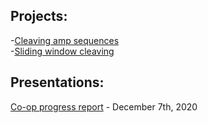 ## Projects: </br>
 -[Cleaving amp sequences](amp_pipeline) </br>
 -[Sliding window cleaving](sliding_window)



## Presentations: </br>
[Co-op progress report](./Term-1.pdf) - December 7th, 2020
